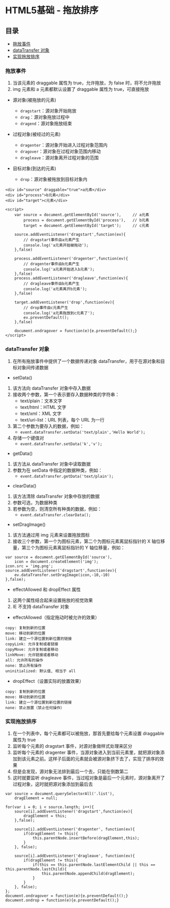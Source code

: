 # HTML5基础 - 拖放排序

## 目录
- [拖放事件](#拖放事件)
- [dataTransfer 对象](#datatransfer-对象)
- [实现拖放排序](#实现拖放排序)

### 拖放事件

1. 当该元素的 draggable 属性为 true，允许拖放，为 false 时，将不允许拖放
2. img 元素和 a 元素都默认设置了 draggable 属性为 true，可直接拖放

* 源对象(被拖放的元素)

    - ```dragstart```：源对象开始拖放
    - ```drag```：源对象拖放过程中
    - ```dragend```：源对象拖放结束

* 过程对象(被经过的元素)

    - ```dragenter```：源对象开始进入过程对象范围内
    - ```dragover```：源对象在过程对象范围内移动
    - ```dragleave```：源对象离开过程对象的范围

* 目标对象(到达的元素)

    - ```drop```：源对象被拖放到目标对象内

```
<div id="source" draggable="true">a元素</div>
<div id="process">b元素</div>
<div id="target">c元素</div>

<script>
    var source = document.getElementById('source'),     // a元素
        process = document.getElementById('process'),   // b元素
        target = document.getElementById('target');     // c元素
    
    source.addEventListener('dragstart',function(ev){
        // dragstart事件由a元素产生
        console.log('a元素开始被拖动');
    },false)

    process.addEventListener('dragenter',function(ev){
        // dragenter事件由b元素产生
        console.log('a元素开始进入b元素');
    },false)
    process.addEventListener('dragleave',function(ev){
        // dragleave事件由b元素产生
        console.log('a元素离开b元素');
    },false)

    target.addEventListener('drop',function(ev){
        // drop事件由c元素产生
        console.log('a元素拖放到c元素了');
        ev.preventDefault();
    },false)
    
    document.ondragover = function(e){e.preventDefault();}
</script>
```

### dataTransfer 对象

1. 在所有拖放事件中提供了一个数据传递对象 dataTransfer，用于在源对象和目标对象间传递数据

* setData()

1. 该方法向 dataTransfer 对象中存入数据
2. 接收两个参数，第一个表示要存入数据种类的字符串：
    - text/plain：文本文字
    - text/html：HTML 文字
    - text/xml：XML 文字
    - text/uri-list：URL 列表，每个 URL 为一行
3. 第二个参数为要存入的数据，例如：
    - ```event.dataTransfer.setData('text/plain','Hello World');```
4. 存储一个键值对
    - ```event.dataTransfer.setData('k','v');```

* getData()

1. 该方法从 dataTransfer 对象中读取数据
2. 参数为在 setData 中指定的数据种类，例如：
    - ```event.dataTransfer.getData('text/plain');```

* clearData()

1. 该方法清除 dataTransfer 对象中存放的数据
2. 参数可选，为数据种类
3. 若参数为空，则清空所有种类的数据，例如：
    - ```event.dataTransfer.clearData();```

* setDragImage()

1. 该方法通过用 img 元素来设置拖放图标
2. 接收三个参数，第一个为图标元素，第二个为图标元素离鼠标指针的 X 轴位移量，第三个为图标元素离鼠标指针的 Y 轴位移量，例如：
```
var source = document.getElementById('source'),
    icon = document.createElement('img');
icon.src = 'img.png';
source.addEventListener('dragstart',function(ev){
    ev.dataTransfer.setDragImage(icon,-10,-10)
},false);
```

* effectAllowed 和 dropEffect 属性

1. 这两个属性结合起来设置拖放的视觉效果
2. IE 不支持 dataTransfer 对象

* effectAllowed（指定拖动时被允许的效果）

```
copy: 复制到新的位置
move: 移动到新的位置 
link: 建立一个源位置到新位置的链接
copyLink: 允许复制或者链接
copyMove: 允许复制或者移动
linkMove: 允许链接或者移动
all: 允许所有的操作
none: 禁止所有操作
uninitialized: 默认值, 相当于 all
```

* dropEffect（设置实际的放置效果）

```
copy: 复制到新的位置
move: 移动到新的位置
link: 建立一个源位置到新位置的链接
none: 禁止放置（禁止任何操作）
```

### 实现拖放排序

1. 在一个列表中，每个元素都可以被拖放，那首先要给每个元素设置 draggable 属性为 true
2. 监听每个元素的 dragstart 事件，对源对象做样式处理来区分
3. 监听每个元素的 dragenter 事件，当源对象进入到当前元素里，就把源对象添加到该元素之前。这样子后面的元素就会被源对象挤下去了，实现了排序的效果
4. 但是会发现，源对象无法排到最后一个去，只能在倒数第二
5. 这时就要监听 dragleave 事件，当过程对象是最后一个元素时，源对象离开了过程对象，这时就把源对象添加到最后去

```
var source = document.querySelectorAll('.list'),
    dragElement = null;

for(var i = 0; i < source.length; i++){
    source[i].addEventListener('dragstart',function(ev){
        dragElement = this;
    },false);

    source[i].addEventListener('dragenter', function(ev){
        if(dragElement != this){
            this.parentNode.insertBefore(dragElement,this);
        }
    }, false);

    source[i].addEventListener('dragleave', function(ev){
        if(dragElement != this){
            if(this == this.parentNode.lastElementChild || this == this.parentNode.lastChild){
                this.parentNode.appendChild(dragElement);
            }
        }
    }, false);
};
document.ondragover = function(e){e.preventDefault();}
document.ondrop = function(e){e.preventDefault();}
```
